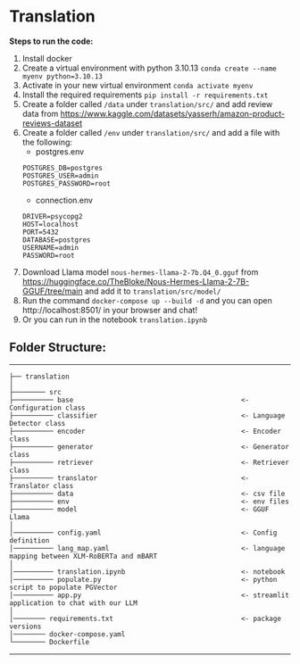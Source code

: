 # Translation

**Steps to run the code:**
1. Install docker
2. Create a virtual environment with python 3.10.13
`conda create --name myenv python=3.10.13`
3. Activate in your new virtual environment
`conda activate myenv`
4. Install the required requirements
`pip install -r requirements.txt`
5. Create a folder called `/data` under `translation/src/` and add review data from https://www.kaggle.com/datasets/yasserh/amazon-product-reviews-dataset
6. Create a folder called `/env` under `translation/src/` and add a file with the following:
    - postgres.env
    ```
    POSTGRES_DB=postgres
    POSTGRES_USER=admin
    POSTGRES_PASSWORD=root
    ```
    - connection.env
    ```
    DRIVER=psycopg2
    HOST=localhost
    PORT=5432     
    DATABASE=postgres
    USERNAME=admin
    PASSWORD=root
    ```
7. Download Llama model `nous-hermes-llama-2-7b.Q4_0.gguf` from https://huggingface.co/TheBloke/Nous-Hermes-Llama-2-7B-GGUF/tree/main and add it to `translation/src/model/`
6. Run the command `docker-compose up --build -d` and you can open http://localhost:8501/ in your browser and chat!
9. Or you can run in the notebook `translation.ipynb` 

## Folder Structure:
------------

    ├── translation
    │
    ├──────── src 
    ├────────── base                                          <- Configuration class
    ├────────── classifier                                    <- Language Detector class
    ├────────── encoder                                       <- Encoder class
    ├────────── generator                                     <- Generator class
    ├────────── retriever                                     <- Retriever class
    ├────────── translator                                    <- Translator class
    ├────────── data                                          <- csv file
    ├────────── env                                           <- env files
    ├────────── model                                         <- GGUF Llama
    │
    │────────── config.yaml                                   <- Config definition
    │────────── lang_map.yaml                                 <- language mapping between XLM-RoBERTa and mBART
    │
    │────────── translation.ipynb                             <- notebook
    │────────── populate.py                                   <- python script to populate PGVector
    │────────── app.py                                        <- streamlit application to chat with our LLM
    │
    │──────── requirements.txt                                <- package versions
    │──────── docker-compose.yaml
    └──────── Dockerfile
--------
